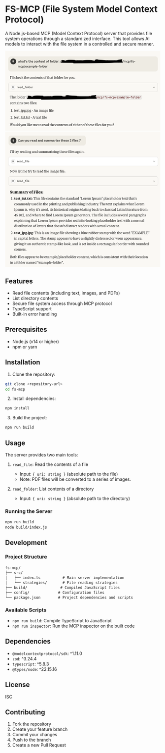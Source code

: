 # FS-MCP (File System Model Context Protocol)

A Node.js-based MCP (Model Context Protocol) server that provides file system operations through a standardized interface. This tool allows AI models to interact with the file system in a controlled and secure manner.

<img src="screenshots/1.png" alt="Cerner" width="700">
<img src="screenshots/2.png" alt="Cerner" width="700">

## Features

- Read file contents (including text, images, and PDFs)
- List directory contents
- Secure file system access through MCP protocol
- TypeScript support
- Built-in error handling

## Prerequisites

- Node.js (v14 or higher)
- npm or yarn

## Installation

1. Clone the repository:
```bash
git clone <repository-url>
cd fs-mcp
```

2. Install dependencies:
```bash
npm install
```

3. Build the project:
```bash
npm run build
```

## Usage

The server provides two main tools:

1. `read_file`: Read the contents of a file
   - Input: `{ uri: string }` (absolute path to the file)
   - Note: PDF files will be converted to a series of images.

2. `read_folder`: List contents of a directory
   - Input: `{ uri: string }` (absolute path to the directory)

### Running the Server

```bash
npm run build
node build/index.js
```

## Development

### Project Structure

```
fs-mcp/
├── src/
│   ├── index.ts          # Main server implementation
│   └── strategies/       # File reading strategies
├── build/               # Compiled JavaScript files
├── config/             # Configuration files
└── package.json        # Project dependencies and scripts
```

### Available Scripts

- `npm run build`: Compile TypeScript to JavaScript
- `npm run inspector`: Run the MCP inspector on the built code

## Dependencies

- `@modelcontextprotocol/sdk`: ^1.11.0
- `zod`: ^3.24.4
- `typescript`: ^5.8.3
- `@types/node`: ^22.15.16

## License

ISC

## Contributing

1. Fork the repository
2. Create your feature branch
3. Commit your changes
4. Push to the branch
5. Create a new Pull Request
